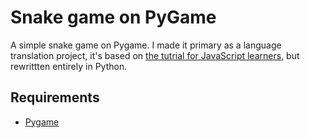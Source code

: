 # Snake game on PyGame 

A simple snake game on Pygame. 
I made it primary as a language translation project, it's based on [the tutrial for JavaScript learners](https://youtu.be/9TcU2C1AACw ), but rewrittten entirely in Python.

## Requirements

- [Pygame](https://www.pygame.org/)
